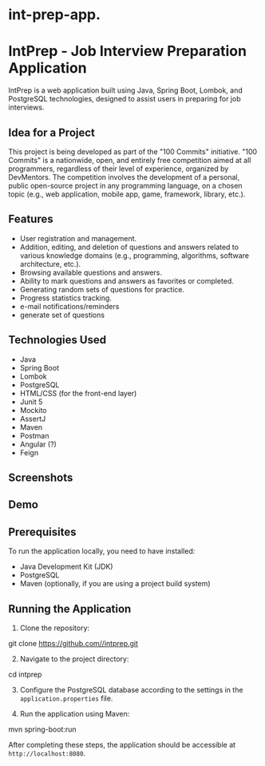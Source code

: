 # int-prep-app.

# IntPrep - Job Interview Preparation Application

IntPrep is a web application built using Java, Spring Boot, Lombok, and PostgreSQL technologies, designed to assist users in preparing for job interviews.


## Idea for a Project

This project is being developed as part of the "100 Commits" initiative. "100 Commits" is a nationwide, open, and entirely free competition aimed at all programmers, regardless of their level of experience, organized by DevMentors. The competition involves the development of a personal, public open-source project in any programming language, on a chosen topic (e.g., web application, mobile app, game, framework, library, etc.).

## Features

- User registration and management.
- Addition, editing, and deletion of questions and answers related to various knowledge domains (e.g., programming, algorithms, software architecture, etc.).
- Browsing available questions and answers.
- Ability to mark questions and answers as favorites or completed.
- Generating random sets of questions for practice.
- Progress statistics tracking.
- e-mail notifications/reminders
- generate set of questions

## Technologies Used

- Java
- Spring Boot
- Lombok
- PostgreSQL
- HTML/CSS (for the front-end layer)
- Junit 5
- Mockito
- AssertJ
- Maven
- Postman
- Angular (?)
- Feign

## Screenshots

## Demo

## Prerequisites

To run the application locally, you need to have installed:

- Java Development Kit (JDK)
- PostgreSQL
- Maven (optionally, if you are using a project build system)

## Running the Application

1. Clone the repository:

git clone https://github.com//intprep.git


2. Navigate to the project directory:

cd intprep


3. Configure the PostgreSQL database according to the settings in the `application.properties` file.

4. Run the application using Maven:

mvn spring-boot:run

After completing these steps, the application should be accessible at `http://localhost:8080`.
